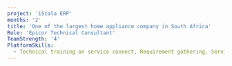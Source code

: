 ```yaml
---
project: 'iScala ERP'
months: '2'
title: 'One of the largest home appliance company in South Africa'
Role: 'Epicor Technical Consultant'
TeamStrength: '4'
PlatformSkills:
  - Technical training on service connect, Requirement gathering, Service connect
---
```


